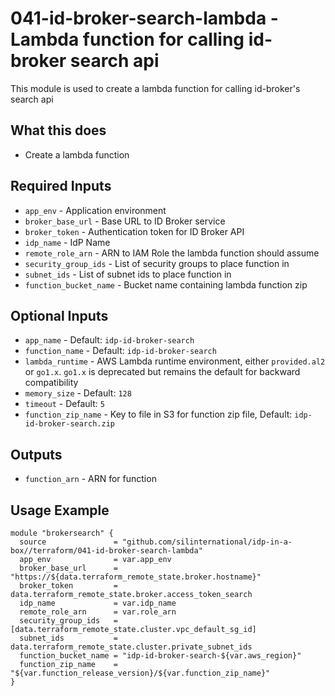 # 041-id-broker-search-lambda - Lambda function for calling id-broker search api
This module is used to create a lambda function for calling id-broker's search api

## What this does

 - Create a lambda function

## Required Inputs

 - `app_env` - Application environment
 - `broker_base_url` - Base URL to ID Broker service
 - `broker_token` - Authentication token for ID Broker API
 - `idp_name` - IdP Name
 - `remote_role_arn` - ARN to IAM Role the lambda function should assume
 - `security_group_ids` - List of security groups to place function in
 - `subnet_ids` - List of subnet ids to place function in
 - `function_bucket_name` - Bucket name containing lambda function zip
 
## Optional Inputs

 - `app_name` - Default: `idp-id-broker-search`
 - `function_name` - Default: `idp-id-broker-search`
 - `lambda_runtime` - AWS Lambda runtime environment, either `provided.al2` or `go1.x`. `go1.x` is deprecated but remains the default for backward compatibility
 - `memory_size` - Default: `128`
 - `timeout` - Default: `5`
 - `function_zip_name` - Key to file in S3 for function zip file, Default: `idp-id-broker-search.zip`

## Outputs

 - `function_arn` - ARN for function

## Usage Example

```hcl
module "brokersearch" {
  source               = "github.com/silinternational/idp-in-a-box//terraform/041-id-broker-search-lambda"
  app_env              = var.app_env
  broker_base_url      = "https://${data.terraform_remote_state.broker.hostname}"
  broker_token         = data.terraform_remote_state.broker.access_token_search
  idp_name             = var.idp_name
  remote_role_arn      = var.role_arn
  security_group_ids   = [data.terraform_remote_state.cluster.vpc_default_sg_id]
  subnet_ids           = data.terraform_remote_state.cluster.private_subnet_ids
  function_bucket_name = "idp-id-broker-search-${var.aws_region}"
  function_zip_name    = "${var.function_release_version}/${var.function_zip_name}"
}
```

